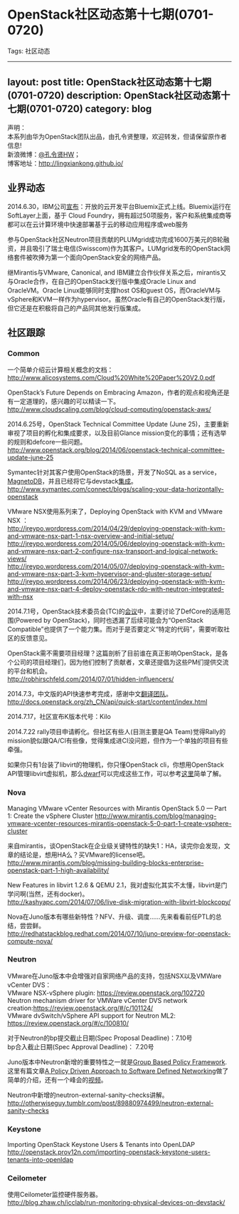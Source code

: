 # OpenStack社区动态第十七期(0701-0720)

Tags: 社区动态

---
layout: post
title: OpenStack社区动态第十七期(0701-0720)
description: OpenStack社区动态第十七期(0701-0720)
category: blog
---

声明：  
本系列由华为OpenStack团队出品，由孔令贤整理，欢迎转发，但请保留原作者信息!  
新浪微博：[@孔令贤HW](http://weibo.com/lingxiankong)；  
博客地址：<http://lingxiankong.github.io/>

## 业界动态
2014.6.30，IBM公司[宣布](http://www-03.ibm.com/press/us/en/pressrelease/44239.wss)：开放的云开发平台Bluemix正式上线。Bluemix运行在SoftLayer上面，基于 Cloud Foundry，拥有超过50项服务，客户和系统集成商等都可以在云计算环境中快速部署基于云的移动应用程序或web服务

参与OpenStack社区Neutron项目贡献的PLUMgrid成功完成1600万美元的B轮融资，并且吸引了瑞士电信(Swisscom)作为其客户。LUMgrid发布的OpenStack网络套件被吹捧为第一个面向OpenStack安全的网络产品。

继Mirantis与VMware, Canonical, and IBM建立合作伙伴关系之后，mirantis又与Oracle合作，在自己的OpenStack发行版中集成Oracle Linux and OracleVM。Oracle Linux能够同时支撑host OS和guest OS，而OracleVM与vSphere和KVM一样作为hypervisor。虽然Oracle有自己的OpenStack发行版，但它还是在积极将自己的产品同其他发行版集成。

## 社区跟踪
### Common
一个简单介绍云计算相关概念的文档：  
<http://www.alicosystems.com/Cloud%20White%20Paper%20V2.0.pdf>

OpenStack’s Future Depends on Embracing Amazon，作者的观点和视角还是有一定道理的，感兴趣的可以精读一下。 
<http://www.cloudscaling.com/blog/cloud-computing/openstack-aws/>

2014.6.25号，OpenStack Technical Committee Update (June 25)，主要重新审视了项目的孵化和集成要求，以及目前Glance mission变化的事情；还有选举的规则和defcore一些问题。  
<http://www.openstack.org/blog/2014/06/openstack-technical-committee-update-june-25>

Symantec针对其客户使用OpenStack的场景，开发了NoSQL as a service，[MagnetoDB](https://wiki.openstack.org/wiki/MagnetoDB)，并且已经将它与devstack[集成](https://github.com/stackforge/magnetodb/tree/master/contrib/devstack)。  
<http://www.symantec.com/connect/blogs/scaling-your-data-horizontally-openstack>

VMware NSX使用系列来了，Deploying OpenStack with KVM and VMware NSX ：  
<http://jreypo.wordpress.com/2014/04/29/deploying-openstack-with-kvm-and-vmware-nsx-part-1-nsx-overview-and-initial-setup/>  
<http://jreypo.wordpress.com/2014/05/06/deploying-openstack-with-kvm-and-vmware-nsx-part-2-configure-nsx-transport-and-logical-network-views/>  
<http://jreypo.wordpress.com/2014/05/07/deploying-openstack-with-kvm-and-vmware-nsx-part-3-kvm-hypervisor-and-gluster-storage-setup/>   
<http://jreypo.wordpress.com/2014/06/23/deploying-openstack-with-kvm-and-vmware-nsx-part-4-deploy-openstack-rdo-with-neutron-integrated-with-nsx> 

2014.7.1号，OpenStack技术委员会(TC)的[会议](http://www.openstack.org/blog/2014/07/openstack-technical-committee-update-july-1/)中，主要讨论了DefCore的适用范围(Powered by OpenStack)，同时也透漏了后续可能会为“OpenStack Compatible”也提供了一个能力集。而对于是否要定义“特定的代码”，需要听取社区的反馈意见。

OpenStack需不需要项目经理？这篇剖析了目前谁在真正影响OpenStack，是各个公司的项目经理们，因为他们控制了贡献者，文章还提倡为这些PM们提供交流的平台和机会。  
<http://robhirschfeld.com/2014/07/01/hidden-influencers/> 

2014.7.3，中文版的API快速参考完成，感谢中文[翻译团队](https://wiki.openstack.org/wiki/I18nTeam)。  
<http://docs.openstack.org/zh_CN/api/quick-start/content/index.html>

2014.7.17，社区宣布K版本代号：Kilo

2014.7.22 rally项目申请孵化。但社区有些人(目测主要是QA Team)觉得Rally的mission貌似跟QA/CI有些像，觉得集成进CI没问题，但作为一个单独的项目有些牵强。

如果你只有1台装了libvirt的物理机，你只懂OpenStack cli，你想用OpenStack API管理libvirt虚拟机，那么[dwarf](https://github.com/juergh/dwarf)可以完成这些工作，可以参考[这里](http://serverascode.com//2014/07/07/dwarf-openstack.html)简单了解。

### Nova
Managing VMware vCenter Resources with Mirantis OpenStack 5.0 — Part 1: Create the vSphere Cluster
<http://www.mirantis.com/blog/managing-vmware-vcenter-resources-mirantis-openstack-5-0-part-1-create-vsphere-cluster>

来自mirantis，谈OpenStack在企业级关键特性的缺失1：HA，读完你会发现，文章的结论是，想用HA么？买VMware的license吧。  
<http://www.mirantis.com/blog/missing-building-blocks-enterprise-openstack-part-1-high-availability/>

New Features in libvirt 1.2.6 & QEMU 2.1，我对虚拟化其实不太懂，libvirt是门学问啊(当然，还有docker)。   
<http://kashyapc.com/2014/07/06/live-disk-migration-with-libvirt-blockcopy/>

Nova在Juno版本有哪些新特性？NFV、升级、调度……先来看看前任PTL的总结，尝尝鲜。  
<http://redhatstackblog.redhat.com/2014/07/10/juno-preview-for-openstack-compute-nova/>

### Neutron
VMware在Juno版本中会增强对自家网络产品的支持，包括NSX以及VMWare vCenter DVS：  
VMware NSX-vSphere plugin: <https://review.openstack.org/102720>   
Neutron mechanism driver for VMWare vCenter DVS network creation:<https://review.openstack.org/#/c/101124/>  
VMware dvSwitch/vSphere API support for Neutron ML2: <https://review.openstack.org/#/c/100810/>

对于Neutron的bp提交截止日期(Spec Proposal Deadline)：7.10号  
bp合入截止日期(Spec Approval Deadline)： 7.20号

Juno版本中Neutron新增的重要特性之一就是[Group Based Policy Framework](https://blueprints.launchpad.net/neutron/+spec/group-based-policy-abstraction). 这里有篇文章[A Policy Driven Approach to Software Defined Networking](http://www.nuagenetworks.net/sdn-policy-architecture-sneddon/)做了简单的介绍，还有一个峰会的[视频](https://www.openstack.org/summit/openstack-summit-atlanta-2014/session-videos/presentation/demo-theater-nuage-common-network-policy-and-migration-to-openstack)。

Neutron中新增的neutron-external-sanity-checks讲解。  
<http://otherwiseguy.tumblr.com/post/89880974499/neutron-external-sanity-checks>

### Keystone
Importing OpenStack Keystone Users & Tenants into OpenLDAP  
<http://openstack.prov12n.com/importing-openstack-keystone-users-tenants-into-openldap>

### Ceilometer
使用Ceilometer监控硬件服务器。  
<http://blog.zhaw.ch/icclab/run-monitoring-physical-devices-on-devstack/> 